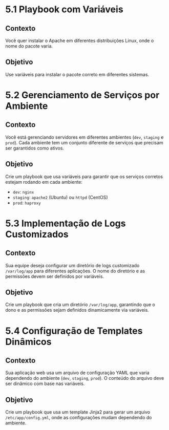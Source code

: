 # 5.1 Playbook com Variáveis

## Contexto
Você quer instalar o Apache em diferentes distribuições Linux, onde o nome do pacote varia.

## Objetivo
Use variáveis para instalar o pacote correto em diferentes sistemas.

# 5.2 Gerenciamento de Serviços por Ambiente

## Contexto
Você está gerenciando servidores em diferentes ambientes (`dev`, `staging` e `prod`). Cada ambiente tem um conjunto diferente de serviços que precisam ser garantidos como ativos.

## Objetivo
Crie um playbook que usa variáveis para garantir que os serviços corretos estejam rodando em cada ambiente:
- `dev`: `nginx`
- `staging`: `apache2` (Ubuntu) ou `httpd` (CentOS)
- `prod`: `haproxy`


# 5.3 Implementação de Logs Customizados

## Contexto
Sua equipe deseja configurar um diretório de logs customizado `/var/log/app` para diferentes aplicações. O nome do diretório e as permissões devem ser definidos por variáveis.

## Objetivo
Crie um playbook que cria um diretório `/var/log/app`, garantindo que o dono e as permissões sejam definidos dinamicamente via variáveis.

# 5.4 Configuração de Templates Dinâmicos

## Contexto
Sua aplicação web usa um arquivo de configuração YAML que varia dependendo do ambiente (`dev`, `staging`, `prod`). O conteúdo do arquivo deve ser dinâmico com base nas variáveis.

## Objetivo
Crie um playbook que usa um template Jinja2 para gerar um arquivo `/etc/app/config.yml`, onde as configurações mudam dependendo do ambiente.
